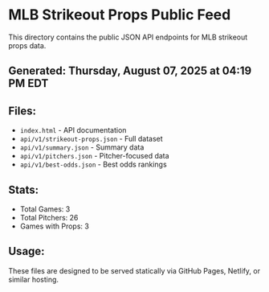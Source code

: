 # MLB Strikeout Props Public Feed

This directory contains the public JSON API endpoints for MLB strikeout props data.

## Generated: Thursday, August 07, 2025 at 04:19 PM EDT

## Files:
- `index.html` - API documentation
- `api/v1/strikeout-props.json` - Full dataset
- `api/v1/summary.json` - Summary data
- `api/v1/pitchers.json` - Pitcher-focused data  
- `api/v1/best-odds.json` - Best odds rankings

## Stats:
- Total Games: 3
- Total Pitchers: 26
- Games with Props: 3

## Usage:
These files are designed to be served statically via GitHub Pages, Netlify, or similar hosting.
